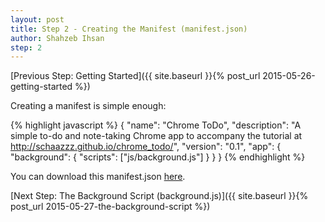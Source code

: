 ```yaml
---
layout: post
title: Step 2 - Creating the Manifest (manifest.json)
author: Shahzeb Ihsan
step: 2
---
```


[Previous Step: Getting Started]({{ site.baseurl }}{% post_url 2015-05-26-getting-started %})

Creating a manifest is simple enough:

{% highlight javascript %}
{
    "name": "Chrome ToDo",
    "description": "A simple to-do and note-taking Chrome app to accompany the tutorial at http://schaazzz.github.io/chrome_todo/",
    "version": "0.1",
    "app": {
        "background": {
            "scripts": ["js/background.js"]
        }
    }
}
{% endhighlight %}

You can download this manifest.json [here](https://raw.githubusercontent.com/schaazzz/chrome_todo/ac6d54dff5c5fb5ec77343be1bb3e7f116193c79/manifest.json).

[Next Step: The Background Script (background.js)]({{ site.baseurl }}{% post_url 2015-05-27-the-background-script %})
